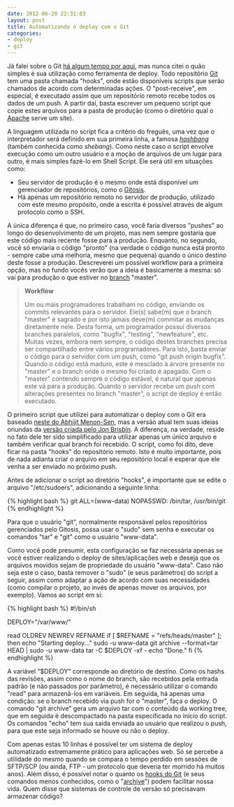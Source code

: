 ```yaml
---
date: 2012-06-20 22:31:03
layout: post
title: Automatizando o deploy com o Git
categories:
- deploy
- git
---
```


Já falei sobre o Git [há algum tempo por aqui](http://blog.myhro.info/2011/08/git-para-principiantes/), mas nunca citei o quão simples é sua utilização como ferramenta de deploy. Todo repositório [Git](http://git-scm.com/) tem uma pasta chamada "hooks", onde estão disponíveis scripts que serão chamados de acordo com determinadas ações. O "post-receive", em especial, é executado assim que um repositório remoto recebe todos os dados de um push. A partir daí, basta escrever um pequeno script que copie estes arquivos para a pasta de produção (como o diretório qual o [Apache](http://httpd.apache.org/) serve um site).

A linguagem utilizada no script fica a critério do freguês, uma vez que o interpretador será definido em sua primeira linha, a famosa [_hashbang_](http://en.wikipedia.org/wiki/Shebang_%28Unix%29) (também conhecida como _shebang_). Como neste caso o script envolve execução como um outro usuário e a moção de arquivos de um lugar para outro, é mais simples fazê-lo em Shell Script. Ele será útil em situações como:

* Seu servidor de produção é o mesmo onde está disponível um gerenciador de repositórios, como o [Gitosis](http://git-scm.com/book/en/Git-on-the-Server-Gitosis).  
* Há apenas um repositório remoto no servidor de produção, utilizado com este mesmo propósito, onde a escrita é possível através de algum protocolo como o SSH.

A única diferença é que, no primeiro caso, você faria diversos "pushes" ao longo do desenvolvimento de um projeto, mas nem sempre gostaria que este código mais recente fosse para a produção. Enquanto, no segundo, você só enviaria o código "pronto" (na verdade o código nunca está pronto - sempre cabe uma melhoria, mesmo que pequena) quando o único destino deste fosse a produção. Descreverei um possível workflow para a primeira opção, mas no fundo vocês verão que a ideia é basicamente a mesma: só vai para produção o que estiver no [branch](http://git-scm.com/book/en/Git-Branching-Basic-Branching-and-Merging) "master".

> **Workflow**
> 
> Um ou mais programadores trabalham no código, enviando os commits relevantes para o servidor. Ele(s) sabe(m) que o branch "master" é sagrado e por isto jamais deve(m) commitar as mudanças diretamente nele. Desta forma, um programador possui diversos branches paralelos, como "bugfix", "testing", "newfeature", etc. Muitas vezes, embora nem sempre, o código destes branches precisa ser compartilhado entre vários programadores. Para isto, basta enviar o código para o servidor com um push, como "git push origin bugfix". Quando o código está maduro, este é mesclado à árvore presente no "master" e o branch onde o mesmo foi criado é apagado. Com o "master" contendo sempre o código estável, é natural que apenas este vá para a produção. Quando o servidor recebe um push com alterações presentes no branch "master", o script de deploy é então executado.

O primeiro script que utilizei para automatizar o deploy com o Git era baseado [neste do Abhijit Menon-Sen](http://toroid.org/ams/git-website-howto), mas a versão atual tem suas ideias oriundas da [versão criada pelo Jon Brisbin](http://jbrisbin.com/web2/articles/rails-application-deployment-with-git/). A diferença, na verdade, reside no fato dele ter sido simplificado para utilizar apenas um único arquivo e também verificar qual branch foi recebido. O script, como foi dito, deve ficar na pasta "hooks" do repositório remoto. Isto é muito importante, pois de nada adianta criar o arquivo em seu repositório local e esperar que ele venha a ser enviado no próximo push.

Antes de adicionar o script ao diretório "hooks", é importante que se edite o arquivo "/etc/sudoers", adicionando a seguinte linha:

{% highlight bash %}
git ALL=(www-data) NOPASSWD: /bin/tar, /usr/bin/git
{% endhighlight %}

Para que o usuário "git", normalmente responsável pelos repositórios gerenciados pelo Gitosis, possa usar o "sudo" sem senha e executar os comandos "tar" e "git" como o usuário "www-data".

Como você pode presumir, esta configuração se faz necessária apenas se você estiver realizando o deploy de sites/aplicações web e deseja que os arquivos movidos sejam de propriedade do usuário "www-data". Caso não seja este o caso, basta remover o "sudo" (e seus parâmetros) do script a seguir, assim como adaptar a ação de acordo com suas necessidades (como compilar o projeto, ao invés de apenas mover os arquivos, por exemplo). Vamos ao script em si:

{% highlight bash %}
#!/bin/sh

DEPLOY="/var/www/"

read OLDREV NEWREV REFNAME
if [ $REFNAME = "refs/heads/master" ]; then
    echo "Starting deploy..."
    sudo -u www-data git archive --format=tar HEAD | sudo -u www-data tar -C $DEPLOY -xf -
    echo "Done."
fi
{% endhighlight %}

A variável "$DEPLOY" corresponde ao diretório de destino. Como os hashs das revisões, assim como o nome do branch, são recebidos pela entrada padrão (e não passados por parâmetro), é necessário utilizar o comando "read" para armazená-los em variáveis. Em seguida, há apenas uma condição: se o branch recebido via push for o "master", faça o deploy. O comando "git archive" gera um arquivo tar com o conteúdo da working tree, que em seguida é descompactado na pasta especificada no início do script. Os comandos "echo" tem sua saída enviada ao usuário que realizou o push, para que este seja informado se houve ou não o deploy.

Com apenas estas 10 linhas é possível ter um sistema de deploy automatizado extremamente prático para aplicações web. Só se percebe a utilidade do mesmo quando se compara o tempo perdido em sessões de SFTP/SCP (ou ainda, FTP - um protocolo que deveria ter morrido há muitos anos). Além disso, é possível notar o quanto os [hooks do Git](http://git-scm.com/book/en/Customizing-Git-Git-Hooks) (e seus comandos menos conhecidos, como o "[archive](http://www.kernel.org/pub/software/scm/git/docs/v1.7.3/git-archive.html)") podem facilitar nossa vida. Quem disse que sistemas de controle de versão só precisavam armazenar código?
